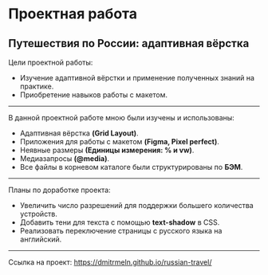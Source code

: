 # Проектная работа
## Путешествия по России: адаптивная вёрстка

Цели проектной работы:

- Изучение адаптивной вёрстки и применение полученных знаний на практике.
- Приобретение навыков работы с макетом.
-------------
В данной проектной работе мною были изучены и использованы:

- Адаптивная вёрстка **(Grid Layout)**.
- Приложения для работы с макетом **(Figma, Pixel perfect)**.
- Неявные размеры **(Единицы измерения: % и vw)**.
- Медиазапросы **(@media)**.
- Все файлы в корневом каталоге были структурированы по **БЭМ**.
-------------
Планы по доработке проекта:

- Увеличить число разрешений для поддержки большего количества устройств.
- Добавить тени для текста с помощью **text-shadow** в CSS.
- Реализовать переключение страницы с русского языка на английский.
-------------
Ссылка на проект: https://dmitrmeln.github.io/russian-travel/
